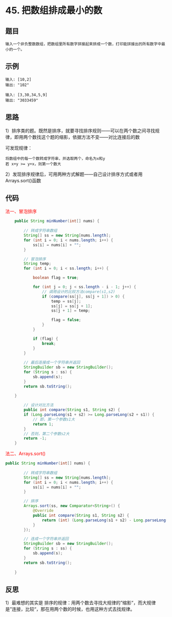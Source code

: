 

# 45. 把数组排成最小的数

## 题目

```
输入一个非负整数数组，把数组里所有数字拼接起来排成一个数，打印能拼接出的所有数字中最小的一个。
```



## 示例

```
输入: [10,2]
输出: "102"

输入: [3,30,34,5,9]
输出: "3033459"
```



## 思路

1）排序类的题。既然是排序，就要寻找排序规则——可以在两个数之间寻找规律，即用两个数找这个题的缩影，依据方法不变——对比连接后的数

可发现规律：

```
将数组中的每一个数转成字符串，并选取两个，命名为x和y
若 x+y >= y+x，则第一个数大
```

2）发现排序规律后，可用两种方式解题——自己设计排序方式或者用Arrays.sort()函数



## 代码



<font color='red'>法一、冒泡排序</font>

```java
    public String minNumber(int[] nums) {
        
        // 转成字符串数组
        String[] ss = new String[nums.length];
        for (int i = 0; i < nums.length; i++) {
            ss[i] = nums[i] + "";
        }

        // 冒泡排序
        String temp;
        for (int i = 0; i < ss.length; i++) {

            boolean flag = true;

            for (int j = 0; j < ss.length - i - 1; j++) {
                // 调用设计的比较方法compare(s1,s2)
                if (compare(ss[j], ss[j + 1]) > 0) {
                    temp = ss[j];
                    ss[j] = ss[j + 1];
                    ss[j + 1] = temp;

                    flag = false;
                }
            }

            if (flag) {
                break;
            }
        }
        
        // 最后连接成一个字符串并返回
        StringBuilder sb = new StringBuilder();
        for (String s : ss) {
            sb.append(s);
        }
        return sb.toString();
        
    }

		// 设计对比方法
        public int compare(String s1, String s2) {
        if (Long.parseLong(s1 + s2) >= Long.parseLong(s2 + s1)) {
            // 即，第一个参数s1大
            return 1;
        }
        // 否则，第二个参数s2大
        return -1;
    }
```



<font color='red'>法二、Arrays.sort()</font>

```java
public String minNumber(int[] nums) {
    
    	// 转成字符串数组
        String[] ss = new String[nums.length];
        for (int i = 0; i < nums.length; i++) {
            ss[i] = nums[i] + "";
        }

    	// 排序
        Arrays.sort(ss, new Comparator<String>() {
            @Override
            public int compare(String s1, String s2) {
                return (int) (Long.parseLong(s1 + s2) - Long.parseLong(s2 + s1));
            }
        });

    	// 连成一个字符串并返回
        StringBuilder sb = new StringBuilder();
        for (String s : ss) {
            sb.append(s);
        }
        return sb.toString();
    
    }
```



## 反思

1）最难想的其实是 排序的规律：用两个数去寻找大规律的”缩影“，而大规律是”连接，比较“，那在用两个数的时候，也用这种方式去找规律。